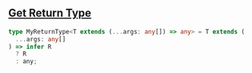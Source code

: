 ## [Get Return Type](https://github.com/type-challenges/type-challenges/blob/main/questions/00002-medium-return-type/README.md)

<!-- notecardId: 1739479063437 -->

```ts
type MyReturnType<T extends (...args: any[]) => any> = T extends (
  ...args: any[]
) => infer R
  ? R
  : any;
```
